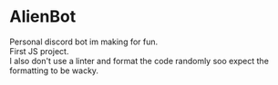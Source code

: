 # AlienBot
Personal discord bot im making for fun.  
First JS project.   
I also don't use a linter and format the code randomly soo expect the formatting to be wacky.